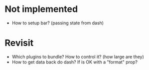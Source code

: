 # Not implemented

-   How to setup bar? (passing state from dash)

# Revisit

-   Which plugins to bundle? How to control it? (how large are they)
-   How to get data back do dash? If is OK with a "format" prop?
